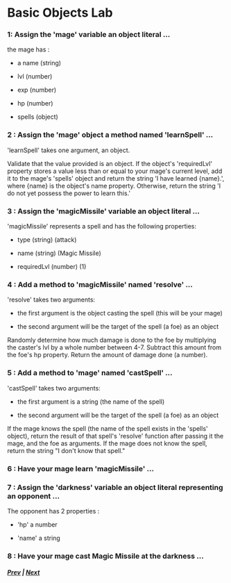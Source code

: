 # Basic Objects Lab

### 1: Assign the 'mage' variable an object literal ...  
  
the mage has : 

* a name (string)

* lvl (number)

* exp (number)

* hp (number)

* spells (object)

### 2 : Assign the 'mage' object a method named 'learnSpell' ...  
  
'learnSpell' takes one argument, an object.  
  
Validate that the value provided is an object. If the object's 'requiredLvl' 
property stores a value less than or equal to your mage's current level, add it 
to the mage's 'spells' object and return the string 'I have learned {name}.', 
where {name} is the object's name property. Otherwise, return the string 'I do 
not yet possess the power to learn this.'

### 3 : Assign the 'magicMissile' variable an object literal ...  
  
'magicMissile' represents a spell and has the following properties:  
  
* type (string) (attack)

* name (string) (Magic Missile)

* requiredLvl (number) (1)

### 4 : Add a method to 'magicMissile' named 'resolve' ...  
  
'resolve' takes two arguments:  

* the first argument is the object casting the spell (this will be your mage)

* the second argument will be the target of the spell (a foe) as an object
  
Randomly determine how much damage is done to the foe by multiplying the caster's 
lvl by a whole number between 4-7. Subtract this amount from the foe's hp property. 
Return the amount of damage done (a number).

### 5 : Add a method to 'mage' named 'castSpell' ...  
  
'castSpell' takes two arguments:  

* the first argument is a string (the name of the spell)

* the second argument will be the target of the spell (a foe) as an object
  
If the mage knows the spell (the name of the spell exists in the 'spells' object), 
return the result of that spell's 'resolve' function after passing it the mage, 
and the foe as arguments. If the mage does not know the spell, return the string 
"I don't know that spell."

### 6 : Have your mage learn 'magicMissile' ...

### 7 : Assign the 'darkness' variable an object literal representing an opponent ...  
  
The opponent has 2 properties :  

* 'hp' a number

* 'name' a string

### 8 : Have your mage cast Magic Missile at the darkness ...


##### [Prev](../README.md) | [Next](../../ch7/README.md)
